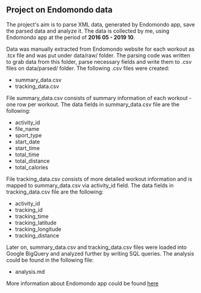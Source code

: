 
## Project on Endomondo data

The project's aim is to parse XML data, generated by Endomondo app, save the parsed data and analyze it. The data is collected by me, using Endomondo app at the period of **2016 05 - 2019 10**.

Data was manually extracted from Endomondo website for each workout as .tcx file and was put under data/raw/ folder. The parsing code was written to grab data from this folder, parse necessary fields and write them to .csv files on data/parsed/ folder. The following .csv files were created:
- summary_data.csv
- tracking_data.csv

File summary_data.csv consists of summary information of each workout - one row per workout. The data fields in summary_data.csv file are the following:
- activity_id
- file_name
- sport_type
- start_date
- start_time
- total_time
- total_distance
- total_calories

File tracking_data.csv consists of more detailed workout information and is mapped to summary_data.csv via activity_id field. The data fields in tracking_data.csv file are the following:
- activity_id
- tracking_id
- tracking_time
- tracking_latitude
- tracking_longitude
- tracking_distance

Later on, summary_data.csv and tracking_data.csv files were loaded into Google BigQuery and analyzed further by writing SQL queries. The analysis could be found in the following file:
- analysis.md

More information about Endomondo app could be found [here](https://en.wikipedia.org/wiki/Endomondo)
